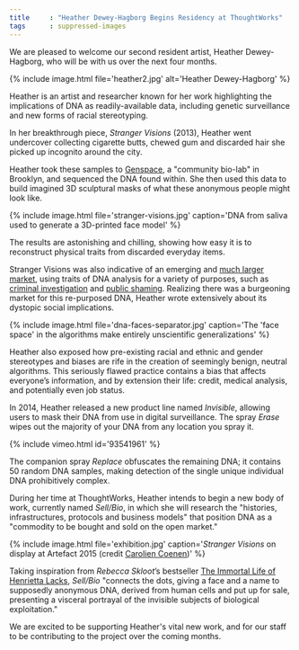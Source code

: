 ```yaml
---
title     : "Heather Dewey-Hagborg Begins Residency at ThoughtWorks"
tags      : suppressed-images
---
```

We are pleased to welcome our second resident artist, Heather Dewey-Hagborg, who will be with us over the next four months.

{% include image.html file='heather2.jpg' alt='Heather Dewey-Hagborg' %}

Heather is an artist and researcher known for her work highlighting the implications of DNA as readily-available data, including genetic surveillance and new forms of racial stereotyping.

<!--excerpt-ends-->

In her breakthrough piece, _Stranger Visions_ (2013), Heather went undercover collecting cigarette butts, chewed gum and discarded hair she picked up incognito around the city.

Heather took these samples to [Genspace](http://genspace.org/), a "community bio-lab" in Brooklyn, and sequenced the DNA found within. She then used this data to build imagined 3D sculptural masks of what these anonymous people might look like.

{% include image.html file='stranger-visions.jpg'
   caption='DNA from saliva used to generate a 3D-printed face model' %}

The results are astonishing and chilling, showing how easy it is to reconstruct physical traits from discarded everyday items. 

Stranger Visions was also indicative of an emerging and [much larger market](https://snapshot.parabon-nanolabs.com/), using traits of DNA analysis for a variety of purposes, such as [criminal investigation](http://www.nytimes.com/2015/02/24/science/building-face-and-a-case-on-dna.html) and [public shaming](http://time.com/3890499/hong-kong-littering-campaign/). Realizing there was a burgeoning market for this re-purposed DNA, Heather wrote extensively about its dystopic social implications.

{% include image.html file='dna-faces-separator.jpg'
   caption='The \'face space\' in the algorithms make entirely unscientific generalizations' %}

Heather also exposed how pre-existing racial and ethnic and gender stereotypes and biases are rife in the creation of seemingly benign, neutral algorithms. This seriously flawed practice contains a bias that affects everyone’s information, and by extension their life: credit, medical analysis, and potentially even job status.

In 2014, Heather released a new product line named _Invisible_, allowing users to mask their DNA from use in digital surveillance. The spray _Erase_ wipes out the majority of your DNA from any location you spray it.

{% include vimeo.html id='93541961' %}

The companion spray _Replace_ obfuscates the remaining DNA; it contains 50 random DNA samples, making detection of the single unique individual DNA prohibitively complex.

During her time at ThoughtWorks, Heather intends to begin a new body of work, currently named _Sell/Bio_, in which she will research the "histories, infrastructures, protocols and business models" that position DNA as a "commodity to be bought and sold on the open market."

{% include image.html file='exhibition.jpg'
   caption='_Stranger Visions_ on display at Artefact 2015 (credit [Carolien Coenen](https://www.flickr.com/photos/carolienc/15983790824/))' %}

Taking inspiration from _Rebecca Skloot_’s bestseller [The Immortal Life of Henrietta Lacks](http://rebeccaskloot.com/the-immortal-life/), _Sell/Bio_ "connects the dots, giving a face and a name to supposedly anonymous DNA, derived from human cells and put up for sale, presenting a visceral portrayal of the invisible subjects of biological exploitation."

We are excited to be supporting Heather's vital new work, and for our staff to be contributing to the project over the coming months.